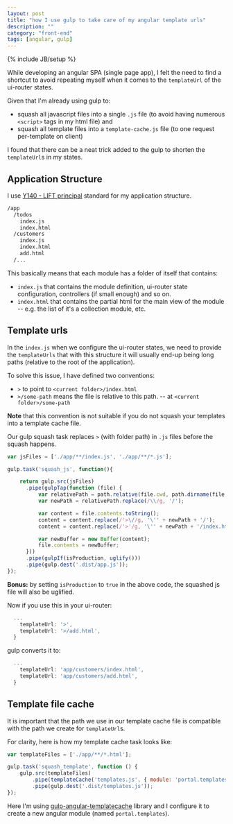 ```yaml
---
layout: post
title: "how I use gulp to take care of my angular template urls"
description: ""
category: "front-end"
tags: [angular, gulp]
---
```

{% include JB/setup %}

While developing an angular SPA (single page app), I felt the need to find a shortcut to avoid repeating myself when it comes to the `templateUrl` of the ui-router states.

Given that I'm already using gulp to:

- squash all javascript files into a single `.js` file (to avoid having numerous `<script>` tags in my html file) and
- squash all template files into a `template-cache.js` file (to one request per-template on client)

I found that there can be a neat trick added to the gulp to shorten the `templateUrl`s in my states.

<!--more-->

## Application Structure

I use [Y140  - LIFT principal](https://github.com/johnpapa/angular-styleguide#application-structure-lift-principle) standard for my application structure.


```bash
/app
  /todos
    index.js
    index.html
  /customers
    index.js
    index.html
    add.html
  /...
```

This basically means that each module has a folder of itself that contains:

- `index.js` that contains the module definition, ui-router state configuration, controllers (if small enough) and so on.
- `index.html` that contains the partial html for the main view of the module -- e.g. the list of it's a collection module, etc.

## Template urls

In the `index.js` when we configure the ui-router states, we need to provide the `templateUrls` that with this structure it will usually end-up being long paths (relative to the root of the application).

To solve this issue, I have defined two conventions:

- `>` to point to `<current folder>/index.html`
- `>/some-path` means the file is relative to this path. -- at `<current folder>/some-path`

**Note** that this convention is not suitable if you do not squash your templates into a template cache file.

Our gulp squash task replaces `>` (with folder path) in `.js` files before the squash happens.

```javascript
var jsFiles = ['./app/**/index.js', './app/**/*.js'];

gulp.task('squash_js', function(){

    return gulp.src(jsFiles)
      .pipe(gulpTap(function (file) {
          var relativePath = path.relative(file.cwd, path.dirname(file.path));
          var newPath = relativePath.replace(/\\/g, '/');

          var content = file.contents.toString();
          content = content.replace(/'>\//g, '\'' + newPath + '/');
          content = content.replace(/'>'/g, '\'' + newPath + '/index.html\'');

          var newBuffer = new Buffer(content);
          file.contents = newBuffer;
      }))
      .pipe(gulpIf(isProduction, uglify()))
      .pipe(gulp.dest('.dist/app.js'));
});
```

**Bonus:** by setting `isProduction` to `true` in the above code, the squashed js file will also be uglified.

Now if you use this in your ui-router:

```javascript
  ...
    templateUrl: '>',
    templateUrl: '>/add.html',
  }
```

gulp converts it to:

```javascript
  ...
    templateUrl: 'app/customers/index.html',
    templateUrl: 'app/customers/add.html',
  }
```

## Template file cache

It is important that the path we use in our template cache file is compatible with the path we create for `templateUrl`s.

For clarity, here is how my template cache task looks like:

```javascript
var templateFiles = ['./app/**/*.html'];

gulp.task('squash_template', function () {
    gulp.src(templateFiles)
        .pipe(templateCache('templates.js', { module: 'portal.templates', standalone: true, root: 'angular'}))
        .pipe(gulp.dest('.dist/templates.js'));
});

```

Here I'm using [gulp-angular-templatecache](https://www.npmjs.com/package/gulp-angular-templatecache) library and I configure it to create a new angular module (named `portal.templates`).
